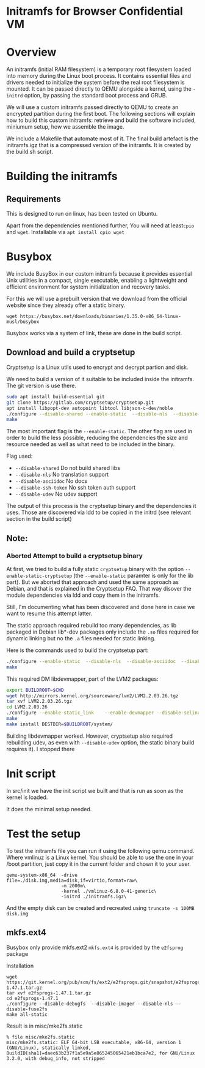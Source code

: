 #  Initramfs for Browser Confidential VM


# Overview

An initramfs (initial RAM filesystem) is a temporary root filesystem loaded into memory during the Linux boot process. It contains essential files and drivers needed to initialize the system before the real root filesystem is mounted.
It can be passed directly to QEMU alongside a kernel, using the `-initrd` option, by passing the standard boot process and GRUB. 

We will use a custom initramfs passed directly to QEMU to create an encrypted partition during the first boot. The following sections will explain how to build this custom initramfs: retrieve and build the software included, miniumum setup, how we assemble the image.

We include a Makefile that automate most of it. The final build artefact is the initramfs.igz that is a compressed version of the initramfs. It is created by the build.sh script.

# Building the initramfs
## Requirements
This is designed to run on linux, has been tested on Ubuntu.

Apart from the dependencies mentioned further, You will need at least`cpio` and `wget`. Installable via `apt install cpio wget` 


# Busybox 
We include BusyBox in our custom initramfs because it provides essential Unix utilities in a compact, single executable, enabling a lightweight and efficient environment for system initialization and recovery tasks.

For this we will use a prebuilt version that we download from the official website since they already offer a static binary.

```shell
wget https://busybox.net/downloads/binaries/1.35.0-x86_64-linux-musl/busybox
```

Busybox works via a system of link, these are done in the build script.

## Download and build a cryptsetup
Cryptsetup is a Linux utils used to encrypt and decrypt partion and disk.

We need to build a version of it suitable to be included inside the initramfs. The git version is use there. 

```sh
sudo apt install build-essential git
git clone https://gitlab.com/cryptsetup/cryptsetup.git
apt install libpopt-dev autopoint libtool libjson-c-dev/noble
./configure --disable-shared --enable-static  --disable-nls  --disable-asciidoc  --disable-ssh-token  --disable-udev
make
```

The most important flag is the `--enable-static`. The other flag are used in order to build the less possible, reducing the dependencies the size and resource needed  as well as  what need to be included in the binary.

Flag used:

* `--disable-shared` Do not build shared libs
* `--disable-nls` No translation support
* `--disable-asciidoc` No docs
* `--disable-ssh-token` No ssh token auth support
* `--disable-udev` No udev support

The output of this process is the cryptsetup binary and the dependencies it uses. Those are discovered via ldd to be copied in the initrd (see relevant section in the build script) 

## Note:
### Aborted Attempt to build a cryptsetup binary
At first, we tried to build a fully static `cryptsetup` binary with the option `--enable-static-cryptsetup` (the `--enable-static` paramter is only for the lib part). But we aborted that approach and used the same approach as Debian, and that is explained in the Cryptsetup FAQ. That way disover the module dependencies via ldd and copy them in the initramfs.

Still, I'm documenting what has been discovered and done here in case we want to resume this attempt latter.

The static approach required rebuild too many dependencies, as lib packaged in Debian lib*-dev packages only include the `.so` files required for dynamic linking but no the `.a` files needed for static linking.



Here is the commands used to build the cryptsetup part:

```sh
./configure --enable-static  --disable-nls  --disable-asciidoc  --disable-ssh-token --enable-static-cryptsetup DEVMAPPER_CFLAGS="-I$BUILDROOT/system/usr/include"  DEVMAPPER_LIBS="-L$BUILDROOT/system/usr/lib -ldevmapper"  --disable-shared
make
```

This required DM libdevmapper, part of the LVM2 packages:
```sh
export BUILDROOT=$CWD
wget http://mirrors.kernel.org/sourceware/lvm2/LVM2.2.03.26.tgz
tar xvf LVM2.2.03.26.tgz
cd LVM2.2.03.26
./configure --enable-static_link    --enable-devmapper --disable-selinux --disable-systemd-journal --without-systemd  --with-udev
make
make install DESTDIR=$BUILDROOT/system/
```

Building libdevmapper worked.
However, cryptsetup also required rebuilding udev, as even with `--disable-udev` option, the static binary build requires it). I stopped there


# Init script
In src/init we have the init script we built and that is run as soon as the kernel is loaded.

It does the minimal setup needed.


# Test the setup
To test  the initramfs file you can run it using the following qemu command.
Where vmlinuz is a Linux kernel. You should be able to use the one in your /boot partition, just copy it in the current folder and chown it to your user.

```shell
qemu-system-x86_64  -drive file=./disk.img,media=disk,if=virtio,format=raw\
					-m 2000m\
					-kernel ./vmlinuz-6.8.0-41-generic\
					-initrd ./initramfs.igz\
```

And the empty disk can be created and recreated using `truncate -s 100MB disk.img`


## mkfs.ext4
Busybox only provide mkfs.ext2
`mkfs.ext4` is provided by the `e2fsprog` package

Installation
```shell
wget https://git.kernel.org/pub/scm/fs/ext2/e2fsprogs.git/snapshot/e2fsprogs-1.47.1.tar.gz
tar xvf e2fsprogs-1.47.1.tar.gz
cd e2fsprogs-1.47.1
./configure --disable-debugfs  --disable-imager --disable-nls --disable-fuse2fs
make all-static 
```

Result is in  misc/mke2fs.static
```shell
% file misc/mke2fs.static 
misc/mke2fs.static: ELF 64-bit LSB executable, x86-64, version 1 (GNU/Linux), statically linked, BuildID[sha1]=daec63b237f1a5e9a5e865245065421eb1bca7e2, for GNU/Linux 3.2.0, with debug_info, not stripped
```